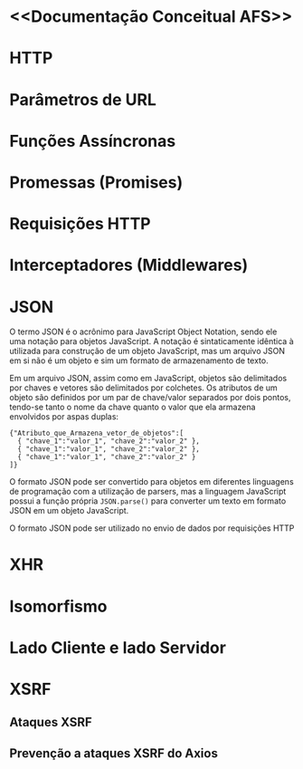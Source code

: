 # <<Documentação Conceitual AFS>>

# HTTP
# Parâmetros de URL
# Funções Assíncronas
# Promessas (Promises)
# Requisições HTTP
# Interceptadores (Middlewares)
# JSON

O termo JSON é o acrônimo para JavaScript Object Notation, sendo ele uma notação para objetos JavaScript. A notação é sintaticamente idêntica à utilizada para construção de um objeto JavaScript, mas um arquivo JSON em si não é um objeto e sim um formato de armazenamento de texto.

Em um arquivo JSON, assim como em JavaScript, objetos são delimitados por chaves e vetores são delimitados por colchetes. Os atributos de um objeto são definidos por um par de chave/valor separados por dois pontos, tendo-se tanto o nome da chave quanto o valor que ela armazena envolvidos por aspas duplas:

```
{"Atributo_que_Armazena_vetor_de_objetos":[
  { "chave_1":"valor_1", "chave_2":"valor_2" },
  { "chave_1":"valor_1", "chave_2":"valor_2" },
  { "chave_1":"valor_1", "chave_2":"valor_2" }
]}
```

O formato JSON pode ser convertido para objetos em diferentes linguagens de programação com a utilização de parsers, mas a linguagem JavaScript possui a função própria `JSON.parse()` para converter um texto em formato JSON em um objeto JavaScript.

O formato JSON pode ser utilizado no envio de dados por requisições HTTP


# XHR
# Isomorfismo
# Lado Cliente e lado Servidor
# XSRF

## Ataques XSRF
## Prevenção a ataques XSRF do Axios